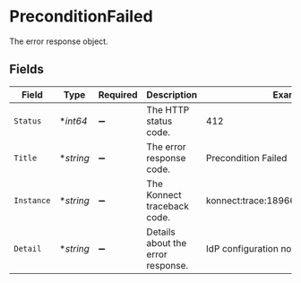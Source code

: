 # PreconditionFailed

The error response object.


## Fields

| Field                             | Type                              | Required                          | Description                       | Example                           |
| --------------------------------- | --------------------------------- | --------------------------------- | --------------------------------- | --------------------------------- |
| `Status`                          | **int64*                          | :heavy_minus_sign:                | The HTTP status code.             | 412                               |
| `Title`                           | **string*                         | :heavy_minus_sign:                | The error response code.          | Precondition Failed               |
| `Instance`                        | **string*                         | :heavy_minus_sign:                | The Konnect traceback code.       | konnect:trace:1896611024257578096 |
| `Detail`                          | **string*                         | :heavy_minus_sign:                | Details about the error response. | IdP configuration not found       |